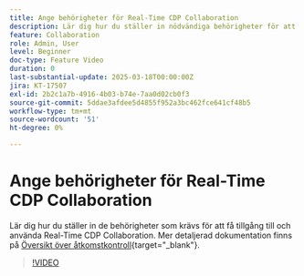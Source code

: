 ```yaml
---
title: Ange behörigheter för Real-Time CDP Collaboration
description: Lär dig hur du ställer in nödvändiga behörigheter för att få tillgång till och använda Real-Time CDP Collaboration
feature: Collaboration
role: Admin, User
level: Beginner
doc-type: Feature Video
duration: 0
last-substantial-update: 2025-03-18T00:00:00Z
jira: KT-17507
exl-id: 2b2c1a7b-4916-4b03-b74e-7aa0d02cb0f3
source-git-commit: 5ddae3afdee5d4855f952a3bc462fce641cf48b5
workflow-type: tm+mt
source-wordcount: '51'
ht-degree: 0%

---
```


# Ange behörigheter för Real-Time CDP Collaboration

Lär dig hur du ställer in de behörigheter som krävs för att få tillgång till och använda Real-Time CDP Collaboration. Mer detaljerad dokumentation finns på [Översikt över åtkomstkontroll](https://experienceleague.adobe.com/sv/docs/real-time-cdp-collaboration/using/permissions/overview){target="_blank"}.

>[!VIDEO](https://video.tv.adobe.com/v/3452216/?learn=on&enablevpops)

